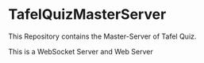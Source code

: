 # TafelQuizMasterServer

This Repository contains the Master-Server of Tafel Quiz.

This is a WebSocket Server and Web Server
